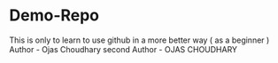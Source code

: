 # Demo-Repo
This is only to learn to use github in a more better way ( as a beginner )
Author - Ojas Choudhary
second Author - OJAS CHOUDHARY
